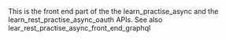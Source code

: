 This is the front end part of the the learn_practise_async and the learn_rest_practise_async_oauth APIs.
See also lear_rest_practise_async_front_end_graphql